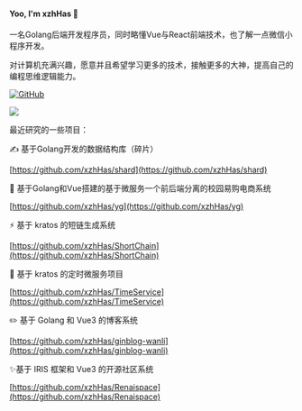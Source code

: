 #### Yoo, I'm xzhHas 👋

一名Golang后端开发程序员，同时略懂Vue与React前端技术，也了解一点微信小程序开发。

对计算机充满兴趣，愿意并且希望学习更多的技术，接触更多的大神，提高自己的编程思维逻辑能力。

[![GitHub](https://img.shields.io/badge/dynamic/json?logo=github&label=GitHub&labelColor=495867&color=495867&query=%24.data.totalSubs&url=https%3A%2F%2Fapi.spencerwoo.com%2Fsubstats%2F%3Fsource%3Dgithub%26queryKey%3DxzhHas&style=flat-square)](https://github.com/xzhHas)

<div align="left"> <img src="https://github-readme-stats.vercel.app/api?username=xzhHas&show_icons=true&theme=tokyonight" /> </div>

最近研究的一些项目：

✍️ 基于Golang开发的数据结构库（碎片）

[https://github.com/xzhHas/shard](https://github.com/xzhHas/shard)

🍻 基于Golang和Vue搭建的基于微服务一个前后端分离的校园易购电商系统

[https://github.com/xzhHas/yg](https://github.com/xzhHas/yg)

⚡ 基于 kratos 的短链生成系统

[https://github.com/xzhHas/ShortChain](https://github.com/xzhHas/ShortChain)

🌱 基于 kratos 的定时微服务项目

[https://github.com/xzhHas/TimeService](https://github.com/xzhHas/TimeService)

✏️ 基于 Golang 和 Vue3 的博客系统

[https://github.com/xzhHas/ginblog-wanli](https://github.com/xzhHas/ginblog-wanli)

✨基于 IRIS 框架和 Vue3 的开源社区系统

[https://github.com/xzhHas/Renaispace](https://github.com/xzhHas/Renaispace)

